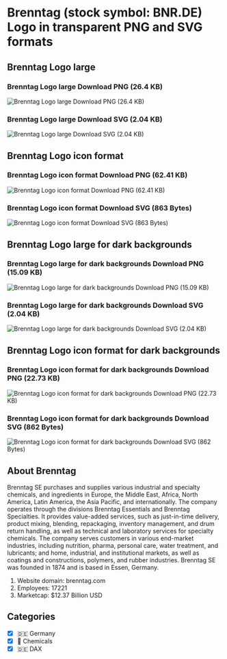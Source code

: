# Brenntag (stock symbol: BNR.DE) Logo in transparent PNG and SVG formats

## Brenntag Logo large

### Brenntag Logo large Download PNG (26.4 KB)

![Brenntag Logo large Download PNG (26.4 KB)](/img/orig/BNR.DE_BIG-37f91bb7.png)

### Brenntag Logo large Download SVG (2.04 KB)

![Brenntag Logo large Download SVG (2.04 KB)](/img/orig/BNR.DE_BIG-73f87d94.svg)

## Brenntag Logo icon format

### Brenntag Logo icon format Download PNG (62.41 KB)

![Brenntag Logo icon format Download PNG (62.41 KB)](/img/orig/BNR.DE-c5f3ef26.png)

### Brenntag Logo icon format Download SVG (863 Bytes)

![Brenntag Logo icon format Download SVG (863 Bytes)](/img/orig/BNR.DE-263c6638.svg)

## Brenntag Logo large for dark backgrounds

### Brenntag Logo large for dark backgrounds Download PNG (15.09 KB)

![Brenntag Logo large for dark backgrounds Download PNG (15.09 KB)](/img/orig/BNR.DE_BIG.D-b9b04558.png)

### Brenntag Logo large for dark backgrounds Download SVG (2.04 KB)

![Brenntag Logo large for dark backgrounds Download SVG (2.04 KB)](/img/orig/BNR.DE_BIG.D-111e4fd7.svg)

## Brenntag Logo icon format for dark backgrounds

### Brenntag Logo icon format for dark backgrounds Download PNG (22.73 KB)

![Brenntag Logo icon format for dark backgrounds Download PNG (22.73 KB)](/img/orig/BNR.DE.D-ae920112.png)

### Brenntag Logo icon format for dark backgrounds Download SVG (862 Bytes)

![Brenntag Logo icon format for dark backgrounds Download SVG (862 Bytes)](/img/orig/BNR.DE.D-113f3480.svg)

## About Brenntag

Brenntag SE purchases and supplies various industrial and specialty chemicals, and ingredients in Europe, the Middle East, Africa, North America, Latin America, the Asia Pacific, and internationally. The company operates through the divisions Brenntag Essentials and Brenntag Specialties. It provides value-added services, such as just-in-time delivery, product mixing, blending, repackaging, inventory management, and drum return handling, as well as technical and laboratory services for specialty chemicals. The company serves customers in various end-market industries, including nutrition, pharma, personal care, water treatment, and lubricants; and home, industrial, and institutional markets, as well as coatings and constructions, polymers, and rubber industries. Brenntag SE was founded in 1874 and is based in Essen, Germany.

1. Website domain: brenntag.com
2. Employees: 17221
3. Marketcap: $12.37 Billion USD


## Categories
- [x] 🇩🇪 Germany
- [x] 🧪 Chemicals
- [x] 🇩🇪 DAX
